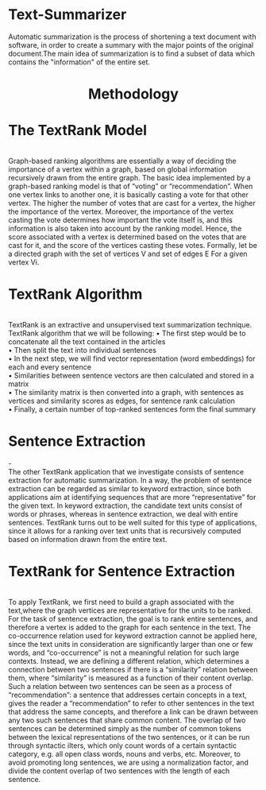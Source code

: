 # Text-Summarizer
Automatic summarization is the process of shortening a text document with software, in order to create a summary with the major points of the original document.The main idea of summarization is to find a subset of data which contains the "information" of the entire set.




<center><h1>Methodology</h1></center>
<h1>The TextRank Model</h1> <br/>
Graph-based ranking algorithms are essentially a way of deciding the importance of a vertex within a graph, based on global information
recursively drawn from the entire graph. The basic idea implemented by a graph-based ranking model is that of “voting” or “recommendation”. When one vertex links to another one, it is basically casting a vote for that other vertex. The higher the number of votes that are cast for a vertex, the higher the importance of the vertex. Moreover, the importance of the vertex casting the vote determines how important the vote itself is, and this information is also taken into account by the ranking model. Hence, the score associated with a vertex is determined based on the votes that are cast for it, and the score of the vertices casting these votes. Formally, let be a directed graph
with the set of vertices V and set of edges E For a given vertex Vi.

<br/>
<h1>TextRank Algorithm</h1> <br/>
TextRank is an extractive and unsupervised text summarization technique. TextRank algorithm that we will be following:
• The first step would be to concatenate all the text contained in the
articles<br/>
• Then split the text into individual sentences<br/>
• In the next step, we will find vector representation (word embeddings)
for each and every sentence<br/>
• Similarities between sentence vectors are then calculated and stored
in a matrix<br/>
• The similarity matrix is then converted into a graph, with sentences as
vertices and similarity scores as edges, for sentence rank calculation<br/>
• Finally, a certain number of top-ranked sentences form the final
summary<br/>






<h1>Sentence Extraction</h1>-<br/>
The other TextRank application that we investigate consists of sentence extraction for automatic summarization. In a way, the problem
of sentence extraction can be regarded as similar to keyword extraction, since both applications aim at identifying sequences that are more “representative” for the given text. In keyword extraction, the candidate text units consist of words or phrases, whereas in sentence extraction, we deal with entire sentences. TextRank turns out to be well suited for this type of applications, since it allows for a ranking over text units that is recursively computed based on information drawn from the entire text.

<h1>TextRank for Sentence Extraction</h1><br/>
To apply TextRank, we first need to build a graph associated with the text,where the graph vertices are representative for the units to be ranked. For the task of sentence extraction, the goal is to rank entire sentences, and therefore a vertex is added to the graph for each sentence in the text. The co-occurrence relation used for keyword extraction cannot be applied here, since the text units in consideration are significantly larger than one or few words, and “co-occurrence” is not a meaningful relation for such large
contexts. Instead, we are defining a different relation, which determines a connection between two sentences if there is a “similarity” relation between them, where “similarity” is measured as a function of their content overlap. Such a relation between two sentences can be seen as a process of “recommendation”: a sentence that addresses certain concepts in a text, gives the reader a “recommendation” to refer to other sentences in the text that address the same concepts, and therefore a link can be drawn between any two such sentences that share common content. The overlap of two sentences can be determined simply as the number of common tokens between the lexical representations of the two sentences, or it can be run through syntactic ilters, which only count words of a certain syntactic category, e.g. all open class words, nouns and verbs, etc. Moreover, to avoid promoting long sentences, we are using a normalization factor, and divide the content overlap of two sentences with the length of each sentence.

